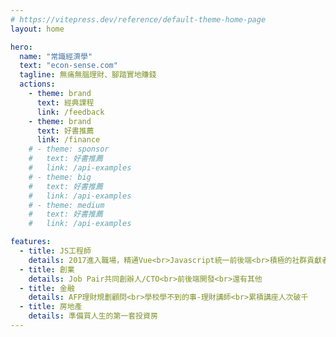 ```yaml
---
# https://vitepress.dev/reference/default-theme-home-page
layout: home

hero:
  name: "常識經濟學"
  text: "econ-sense.com"
  tagline: 無痛無腦理財、腳踏實地賺錢
  actions:
    - theme: brand
      text: 經典課程
      link: /feedback
    - theme: brand
      text: 好書推薦
      link: /finance
    # - theme: sponsor
    #   text: 好書推薦
    #   link: /api-examples
    # - theme: big
    #   text: 好書推薦
    #   link: /api-examples
    # - theme: medium
    #   text: 好書推薦
    #   link: /api-examples

features:
  - title: JS工程師
    details: 2017進入職場，精通Vue<br>Javascript統一前後端<br>積極的社群貢獻者
  - title: 創業
    details: Job Pair共同創辦人/CTO<br>前後端開發<br>還有其他
  - title: 金融
    details: AFP理財規劃顧問<br>學校學不到的事-理財講師<br>累積講座人次破千
  - title: 房地產
    details: 準備買人生的第一套投資房
---
```


